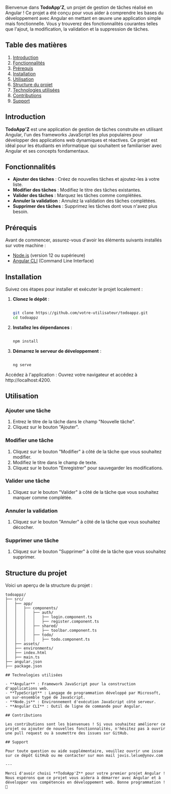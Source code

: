 Bienvenue dans **TodoApp'Z**, un projet de gestion de tâches réalisé en Angular ! Ce projet a été conçu pour vous aider à comprendre les bases du développement avec Angular en mettant en œuvre une application simple mais fonctionnelle. Vous y trouverez des fonctionnalités courantes telles que l'ajout, la modification, la validation et la suppression de tâches. 

## Table des matières

1. [Introduction](#introduction)
2. [Fonctionnalités](#fonctionnalités)
3. [Prérequis](#prérequis)
4. [Installation](#installation)
5. [Utilisation](#utilisation)
6. [Structure du projet](#structure-du-projet)
7. [Technologies utilisées](#technologies-utilisées)
8. [Contributions](#contributions)
9. [Support](#support)

## Introduction

**TodoApp'Z** est une application de gestion de tâches construite en utilisant Angular, l'un des frameworks JavaScript les plus populaires pour développer des applications web dynamiques et réactives. Ce projet est idéal pour les étudiants en informatique qui souhaitent se familiariser avec Angular et ses concepts fondamentaux.

## Fonctionnalités

- **Ajouter des tâches** : Créez de nouvelles tâches et ajoutez-les à votre liste.
- **Modifier des tâches** : Modifiez le titre des tâches existantes.
- **Valider des tâches** : Marquez les tâches comme complétées.
- **Annuler la validation** : Annulez la validation des tâches complétées.
- **Supprimer des tâches** : Supprimez les tâches dont vous n'avez plus besoin.

## Prérequis

Avant de commencer, assurez-vous d'avoir les éléments suivants installés sur votre machine :

- [Node.js](https://nodejs.org/) (version 12 ou supérieure)
- [Angular CLI](https://angular.io/cli) (Command Line Interface)

## Installation

Suivez ces étapes pour installer et exécuter le projet localement :

1. **Clonez le dépôt** :
   ```bash
   
   git clone https://github.com/votre-utilisateur/todoappz.git
   cd todoappz
   
2. **Installez les dépendances** :
    ```bash
    
    npm install

3. **Démarrez le serveur de développement** :
    ```bash
    
    ng serve

Accédez à l'application :
Ouvrez votre navigateur et accédez à http://localhost:4200.

## Utilisation

### Ajouter une tâche

1. Entrez le titre de la tâche dans le champ "Nouvelle tâche".
2. Cliquez sur le bouton "Ajouter".

### Modifier une tâche

1. Cliquez sur le bouton "Modifier" à côté de la tâche que vous souhaitez modifier.
2. Modifiez le titre dans le champ de texte.
3. Cliquez sur le bouton "Enregistrer" pour sauvegarder les modifications.

### Valider une tâche

1. Cliquez sur le bouton "Valider" à côté de la tâche que vous souhaitez marquer comme complétée.

### Annuler la validation

1. Cliquez sur le bouton "Annuler" à côté de la tâche que vous souhaitez décocher.

### Supprimer une tâche

1. Cliquez sur le bouton "Supprimer" à côté de la tâche que vous souhaitez supprimer.

## Structure du projet

Voici un aperçu de la structure du projet :

```plaintext
todoappz/
├── src/
│   ├── app/
│   │   ├── components/
│   │   │   ├── auth/
│   │   │   │   ├── login.component.ts
│   │   │   │   ├── register.component.ts
│   │   │   ├── shared/
│   │   │   │   ├── toolbar.component.ts
│   │   │   ├── todo/
│   │   │   │   ├── todo.component.ts
│   ├── assets/
│   ├── environments/
│   ├── index.html
│   ├── main.ts
├── angular.json
├── package.json

## Technologies utilisées

- **Angular** : Framework JavaScript pour la construction d'applications web.
- **TypeScript** : Langage de programmation développé par Microsoft, un sur-ensemble typé de JavaScript.
- **Node.js** : Environnement d'exécution JavaScript côté serveur.
- **Angular CLI** : Outil de ligne de commande pour Angular.

## Contributions

Les contributions sont les bienvenues ! Si vous souhaitez améliorer ce projet ou ajouter de nouvelles fonctionnalités, n'hésitez pas à ouvrir une pull request ou à soumettre des issues sur GitHub.

## Support

Pour toute question ou aide supplémentaire, veuillez ouvrir une issue sur ce dépôt GitHub ou me contacter sur mon mail jovis.lelue@ynov.com

---

Merci d'avoir choisi **TodoApp'Z** pour votre premier projet Angular ! Nous espérons que ce projet vous aidera à démarrer avec Angular et à développer vos compétences en développement web. Bonne programmation ! 🚀
